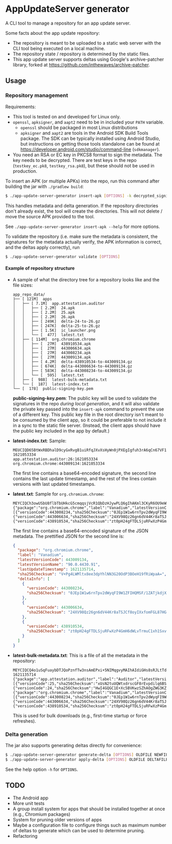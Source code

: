 # AppUpdateServer generator
A CLI tool to manage a repository for an app update server.

Some facts about the app update repository:
* The repository is meant to be uploaded to a static web server with the CLI tool being executed on a
  local machine.
* The repository state / repository is determined by the static files.
* This app update server supports deltas using Google's archive-patcher library, forked at
  https://github.com/inthewaves/archive-patcher.

## Usage

### Repository management
Requirements:
* This tool is tested on and developed for Linux only.
* `openssl`, `apksigner`, and `aapt2` need to be in included your `PATH` variable.
  * `openssl` should be packaged in most Linux distributions
  * `apksigner` and `aapt2` are tools in the Android SDK Build Tools package. The SDK can be
    typically installed using Android Studio, but instructions on getting those tools standalone
    can be found at https://developer.android.com/studio/command-line (`sdkmanager`).
* You need an RSA or EC key in PKCS8 format to sign the metadata. The key needs to be decrypted.
  There are test keys in the repo (`testkey_ec.pk8`, `testkey_rsa.pk8`), but these should not be
  used in production.

To insert an APK (or multiple APKs) into the repo, run this command after
building the jar with `./gradlew build`:

```bash
$ ./app-update-server-generator insert-apk [OPTIONS] -k decrypted_signing_key APKS
```

This handles metadata and delta generation. If the repository directories don't already exist, the
tool will create the directories. This will not delete / move the source APK provided to the tool.

See `./app-update-server-generator insert-apk --help` for more options.

To validate the repository (i.e. make sure the metadata is consistent, the signatures for the
metadata actually verify, the APK information is correct, and the deltas apply correctly), run

```bash
$ ./app-update-server-generator validate [OPTIONS]
```

#### Example of repository structure
* A sample of what the directory tree for a repository looks like and the file sizes:

  <!-- tree --dirsfirst --du -h app_repo_data -->
  ```plain
  app_repo_data/
  ├── [ 121M]  apps
  │   ├── [ 7.1M]  app.attestation.auditor
  │   │   ├── [ 2.2M]  24.apk
  │   │   ├── [ 2.2M]  25.apk
  │   │   ├── [ 2.2M]  26.apk
  │   │   ├── [ 249K]  delta-24-to-26.gz
  │   │   ├── [ 247K]  delta-25-to-26.gz
  │   │   ├── [ 1.5K]  ic_launcher.png
  │   │   └── [  477]  latest.txt
  │   ├── [ 114M]  org.chromium.chrome
  │   │   ├── [  27M]  438910534.apk
  │   │   ├── [  27M]  443006634.apk
  │   │   ├── [  27M]  443008234.apk
  │   │   ├── [  27M]  443009134.apk
  │   │   ├── [ 4.2M]  delta-438910534-to-443009134.gz
  │   │   ├── [ 674K]  delta-443006634-to-443009134.gz
  │   │   ├── [ 583K]  delta-443008234-to-443009134.gz
  │   │   └── [  595]  latest.txt
  │   ├── [  988]  latest-bulk-metadata.txt
  │   └── [  187]  latest-index.txt
  └── [  178]  public-signing-key.pem
  ```

  **public-signing-key.pem**: The public key will be used to validate the signatures in the repo _during local 
  generation_, and it will also validate the private key passed into the `insert-apk` command to prevent the use of
  a different key. This public key file in the root directory isn't meant to be consumed by the
  client app, so it could be preferable to not include it in a sync to the static file server.
  (Instead, the client apps should have the public key included in the app by default.)

* **latest-index.txt**: Sample:
  
  ```plain
  MEUCIQD65BtWxRBDhalD9cyGxRvgB1uiRfqJXvXsHyWn0jPXEgIgfuh3rA6qCn67VF1vtNSZrCOvG7JKrzRNO5xMWnyIn2Y=
  1621053334
  app.attestation.auditor:26:1621053334
  org.chromium.chrome:443009134:1621053334
  ```
  
  The first line contains a base64-encoded signature, the second line contains the last update
  timestamp, and the rest of the lines contain versions with last updated timestamps.
  
* **latest.txt**: Sample for `org.chromium.chrome`:
  
  ```plain
  MEYCIQCh3owUSbU8flbTbUHkcG5cmqqsjVcR1QbDzHJywPLQ6gIhAKml3CKyR6OU9eWIRpe92XJS8/WiPyq+hB6ntRgU+vqP
  {"package":"org.chromium.chrome","label":"Vanadium","latestVersionCode":443009134,"latestVersionName":"90.0.4430.91","lastUpdateTimestamp":1621135714,"sha256Checksum":"V+Pg4LWMltx8ee3dpYhlNN3G20OdP3BOeH19fRiWpaA=","deltaInfo":[{"versionCode":443008234,"sha256Checksum":"0JEp1W1w6rnTpv2dWyqFI9W1ZFIHQMSF/1ZATjkdjXA="},{"versionCode":443006634,"sha256Checksum":"24XV98Qz26gn6dV44Kr8aTSJCf8oyIXxfomFGL87HGI="},{"versionCode":438910534,"sha256Checksum":"zt0pH24gFTDLSjuRFwXzP4GmH6dWLvTrmuC1xh1SxvM="}]}
  ```
  
  The first line contains a base64-encoded signature of the JSON metadata. The prettified JSON for the
  second line is:
  
  ```json
  {
    "package": "org.chromium.chrome",
    "label": "Vanadium",
    "latestVersionCode": 443009134,
    "latestVersionName": "90.0.4430.91",
    "lastUpdateTimestamp": 1621135714,
    "sha256Checksum": "V+Pg4LWMltx8ee3dpYhlNN3G20OdP3BOeH19fRiWpaA=",
    "deltaInfo": [
      {
        "versionCode": 443008234,
        "sha256Checksum": "0JEp1W1w6rnTpv2dWyqFI9W1ZFIHQMSF/1ZATjkdjXA="
      },
      {
        "versionCode": 443006634,
        "sha256Checksum": "24XV98Qz26gn6dV44Kr8aTSJCf8oyIXxfomFGL87HGI="
      },
      {
        "versionCode": 438910534,
        "sha256Checksum": "zt0pH24gFTDLSjuRFwXzP4GmH6dWLvTrmuC1xh1SxvM="
      }
    ]
  }
  ```

* **latest-bulk-metadata.txt**: This is a file of all the metadata in the repository:

  ```plain
  MEYCIQCQ4o1uSqFuaybDTJQoPznfTw3nsAmEPxi+5NIMqgvyMAIhAIdiGHs8sRJLtTdDE+vor5I2OkPIF3UX86ubF6dF1P9V
  1621135714
  {"package":"app.attestation.auditor","label":"Auditor","latestVersionCode":26,"latestVersionName":"26","lastUpdateTimestamp":1621135714,"sha256Checksum":"LZo/7Hr/tCoSidZGAr67iz/O1nhHBdUIkpWqrEVJh7I=","deltaInfo":[{"versionCode":25,"sha256Checksum":"xUsN2tuUQWtxdrscGF8rEvpdilq6BSb6fe8xLwaviAA="},{"versionCode":24,"sha256Checksum":"HwI4GQGC1E+Xc5BVKwzSZhAOgZWG3KZzfkTYk0mO5pg="}]}
  {"package":"org.chromium.chrome","label":"Vanadium","latestVersionCode":443009134,"latestVersionName":"90.0.4430.91","lastUpdateTimestamp":1621135714,"sha256Checksum":"V+Pg4LWMltx8ee3dpYhlNN3G20OdP3BOeH19fRiWpaA=","deltaInfo":[{"versionCode":443008234,"sha256Checksum":"0JEp1W1w6rnTpv2dWyqFI9W1ZFIHQMSF/1ZATjkdjXA="},{"versionCode":443006634,"sha256Checksum":"24XV98Qz26gn6dV44Kr8aTSJCf8oyIXxfomFGL87HGI="},{"versionCode":438910534,"sha256Checksum":"zt0pH24gFTDLSjuRFwXzP4GmH6dWLvTrmuC1xh1SxvM="}]}
  ```
  
  This is used for bulk downloads (e.g., first-time startup or force refreshes).

### Delta generation
The jar also supports generating deltas directly for convenience:
```bash
$ ./app-update-server-generator generate-delta [OPTIONS] OLDFILE NEWFILE OUTPUTDELTA
$ ./app-update-server-generator apply-delta [OPTIONS] OLDFILE DELTAFILE NEWFILE
```
See the help option `-h` for `OPTIONS`.

## TODO
* The Android app
* More unit tests
* A group install system for apps that should be installed together at once (e.g., Chromium
  packages)
* System for pruning older versions of apps
* Maybe a configuration file to configure things such as maximum number of deltas to generate which
  can be used to determine pruning.
* Refactoring
